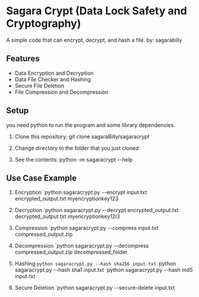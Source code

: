 # Sagara Crypt (Data Lock Safety and Cryptography)

A simple code that can encrypt, decrypt, and hash a file.
by: sagarabilly

## Features

- Data Encryption and Decryption
- Data File Checker and Hashing 
- Secure File Deletion
- File Compression and Decompression

## Setup
you need python to run the program and some library dependencies.  

1. Clone this repository:
git clone sagaraBilly/sagaracrypt

2. Change directory to the folder that you just cloned

3. See the contents:
python -m sagaracrypt --help

## Use Case Example

1. Encryption
`python sagaracrypt.py --encrypt input.txt encrypted_output.txt myencryptionkey123

2. Decryption
`python sagaracrypt.py --decrypt encrypted_output.txt decrypted_output.txt myencryptionkey12i3

3. Compression
`python sagaracrypt.py --compress input.txt compressed_output.zip

4. Decompression
`python sagaracrypt.py --decompress compressed_output.zip decompressed_folder

5. Hashing
`python sagaracrypt.py --hash sha256 input.txt
`python sagaracrypt.py --hash sha1 input.txt
`python sagaracrypt.py --hash md5 input.txt

6. Secure Deletion
`python sagaracrypt.py --secure-delete input.txt
